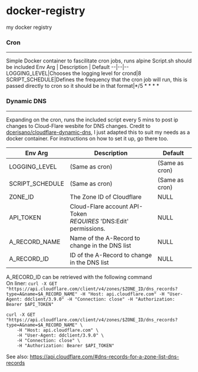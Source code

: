# docker-registry
my docker registry
### Cron
-----
Simple Docker container to fascilitate cron jobs, runs alpine
Script.sh should be included
Env Arg | Description | Default 
--|--|--
LOGGING_LEVEL|Chooses the logging level for crond|8
SCRIPT_SCHEDULE|Defines the frequency that the cron job will run, this is passed directly to cron so it should be in that format|*/5 * * * *


### Dynamic DNS
-----
Expanding on the cron, runs the included script every 5 mins to post ip changes to Cloud-Flare wesbite for DNS changes.
Credit to [dcerisano/cloudflare-dynamic-dns](https://github.com/dcerisano/cloudflare-dynamic-dns), I just adapted this to suit my needs as a docker container. For instructions on how to set it up, go there too. 

Env Arg | Description | Default
--|--|--
LOGGING_LEVEL | (Same as cron) | (Same as cron)
SCRIPT_SCHEDULE|(Same as cron)| (Same as cron)
ZONE_ID| The Zone ID of Cloudflare| NULL
API_TOKEN | Cloud-Flare account API-Token<br> *REQUIRES* 'DNS:Edit' permissions. |NULL
A_RECORD_NAME|Name of the A-Record to change in the DNS list|NULL
A_RECORD_ID|ID of the A-Record to change in the DNS list |NULL

A_RECORD_ID can be retrieved with the following command <BR>
On liner: ```curl -X GET "https://api.cloudflare.com/client/v4/zones/$ZONE_ID/dns_records?type=A&name=$A_RECORD_NAME" -H "Host: api.cloudflare.com" -H "User-Agent: ddclient/3.9.0" -H "Connection: close" -H "Authorization: Bearer $API_TOKEN"```
```
curl -X GET "https://api.cloudflare.com/client/v4/zones/$ZONE_ID/dns_records?type=A&name=$A_RECORD_NAME" \
    -H "Host: api.cloudflare.com" \
    -H "User-Agent: ddclient/3.9.0" \
    -H "Connection: close" \
    -H "Authorization: Bearer $API_TOKEN"
```
See also: https://api.cloudflare.com/#dns-records-for-a-zone-list-dns-records
